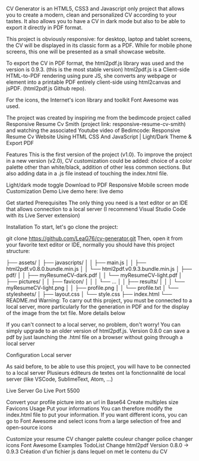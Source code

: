 CV Generator is an HTML5, CSS3 and Javascript only project that allows you to create a modern, clean and personalized CV according to your tastes. It also allows you to have a CV in dark mode but also to be able to export it directly in PDF format.

This project is obviously responsive: for desktop, laptop and tablet screens, the CV will be displayed in its classic form as a PDF. While for mobile phone screens, this one will be presented as a small showcase website.

To export the CV in PDF format, the html2pdf.js library was used and the version is 0.9.3. (this is the most stable version) html2pdf.js is a Client-side HTML-to-PDF rendering using pure JS, she converts any webpage or element into a printable PDF entirely client-side using html2canvas and jsPDF. (html2pdf.js Github repo).

For the icons, the Internet's icon library and toolkit Font Awesome was used.

The project was created by inspiring me from the bedimcode project called Responsive Resume Cv Smith (project link: responsive-resume-cv-smith) and watching the associated Youtube video of Bedimcode: Responsive Resume Cv Website Using HTML CSS And JavaScript | Light/Dark Theme & Export PDF

Features
This is the first version of the project (v1.0). To improve the project in a new version (v2.0), CV customization could be added: choice of a color palette other than white/black, addition of other less common sections. But also adding data in a .js file instead of touching the index.html file.

 Light/dark mode toggle
 Download to PDF
 Responsive
 Mobile screen mode
 Customization
Demo
Live demo here: live demo

Get started
Prerequisites
The only thing you need is a text editor or an IDE that allows connection to a local server (I recommend Visual Studio Code with its Live Server extension)

Installation
To start, let's go clone the project:

git clone https://github.com/LeaG76/cv-generator.git
Then, open it from your favorite text editor or IDE, normally you should have this project structure:

├── assets/
│   ├── javascripts/
│   │   ├── main.js
│   │   ├── html2pdf.v0.8.0.bundle.min.js
│   │   └── html2pdf.v0.9.3.bundle.min.js
│   ├── pdf/
│   │   ├── myResumeCV-dark.pdf
│   │   └── myResumeCV-light.pdf
│   ├── pictures/
│   │   ├── favicon/
│   │   │   └── ...
│   │   ├── results/
│   │   │   └── myResumeCV-light.png
│   │   ├── profile.png
│   │   └── profile.txt
│   └── stylesheets/
│       ├── layout.css
│       └── style.css
├── index.html
└── README.md
Warning: To carry out this project, you must be connected to a local server, more particularly for the generation in PDF and for the display of the image from the txt file. More details below

If you can't connect to a local server, no problem, don't worry! You can simply upgrade to an older version of html2pdf.js. Version 0.8.0 can save a pdf by just launching the .html file on a browser without going through a local server

Configuration
Local server

As said before, to be able to use this project, you will have to be connected to a local server
Plusieurs éditeurs de textes ont la fonctionnalité de local server (like VSCode, SublimeText, Atom, ...)

Live Server
Go Live Port 5500

Convert your profile picture into an url in Base64
Create multiples size Favicons
Usage
Put your informations
You can therefore modify the index.html file to put your information. If you want different icons, you can go to Font Awesome and select icons from a large selection of free and open-source icons

Customize your resume CV
changer palette couleur
changer police
changer icons Font Awesome
Examples
TodoList
Change html2pdf Version 0.8.0 -> 0.9.3
Création d'un fichier js dans lequel on met le contenu du CV
